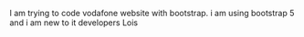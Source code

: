 I am trying to code vodafone website with bootstrap.
i am using bootstrap 5 and i am new to it
developers
Lois
